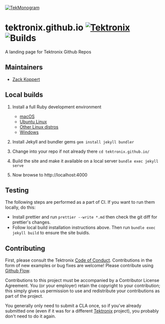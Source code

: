 [![TekMonogram](https://tektronix.github.io/media/tekmonogram.png)](https://github.com/tektronix)

# tektronix.github.io [![Tektronix](https://tektronix.github.io/media/TEK-opensource_badge.svg)](https://github.com/tektronix) ![Builds](https://travis-ci.com/tektronix/tektronix.github.io.svg?branch=master)

A landing page for Tektronix Github Repos

## Maintainers

- [Zack Koppert](https://github.com/zkoppert)

## Local builds

1. Install a full Ruby development environment

   - [macOS](https://jekyllrb.com/docs/installation/macos/)
   - [Ubuntu Linux](https://jekyllrb.com/docs/installation/ubuntu/)
   - [Other Linux distros](https://jekyllrb.com/docs/installation/other-linux)
   - [Windows](https://jekyllrb.com/docs/installation/windows/)

2. Install Jekyll and bundler gems
   `gem install jekyll bundler`
3. Change into your repo if not already there
   `cd tektronix.github.io/`
4. Build the site and make it available on a local server
   `bundle exec jekyll serve`
5. Now browse to http://localhost:4000

## Testing

The following steps are performed as a part of CI. If you want to run them locally, do this:

- Install prettier and run `prettier --write *.md` then check the git diff for prettier's changes.
- Follow local build installation instructions above. Then run `bundle exec jekyll build` to ensure the site buidls.

## Contributing
First, please consult the Tektronix [Code of Conduct](https://tektronix.github.io/Code-Of-Conduct/). Contributions in the form of new examples or bug fixes are welcome! Please contribute using [Github Flow](https://guides.github.com/introduction/flow/).

Contributions to this project must be accompanied by a Contributor License Agreement. You (or your employer) retain the copyright to your contribution; this simply gives us permission to use and redistribute your contributions as part of the project.

You generally only need to submit a CLA once, so if you've already submitted one (even if it was for a different [Tektronix](https://github.com/tektronix/) project), you probably don't need to do it again.
